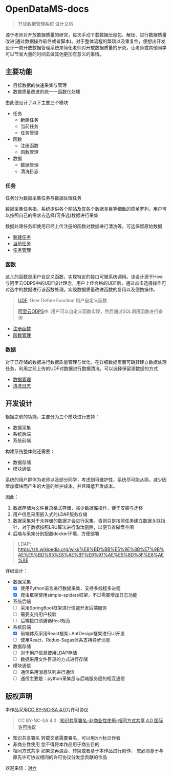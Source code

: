 # OpenDataMS-docs
> 开放数据管理系统 设计文档

源于老师对开放数据质量的研究，每次手动下载数据压缩包、解压、进行数据质量改进(通过数据操作软件或者脚本)。对于整体流程的繁琐以及重复性，便想出开发设计一款开放数据管理系统来简化老师对开放数据质量的研究，让老师或其他同学可以节省大量的时间去做其他更加有意义的事情。

## 主要功能

- 目标数据的快速采集与管理
- 数据质量改进的统一一函数化处理

由此便设计了以下主要三个模块

- 任务
  - 新建任务
  - 当前任务
  - 任务管理
- 函数
  - 注册函数
  - 函数管理
- 数据
  - 数据管理
  - 清洗日志

### 任务

任务分为数据采集任务与数据处理任务

数据采集任务指，系统提供各个网站及其各个数据类目等细致的菜单罗列，用户可以按照自己的需求去选择(可多选)数据进行采集

数据处理任务即使用已经上传注册的函数对数据进行清洗等，可选保留原始数据


- [新建任务]()
- [当前任务]()
- [任务管理]()


### 函数

这儿的函数是用户自定义函数，实现特定的接口可被系统调用。该设计源于Hive与阿里云ODPS中的UDF设计理念，用户上传合格的UDF后，通过点击选择操作可对选中的数据进行该函数处理。实现数据质量改进函数的复用以及便携操作。

> [UDF](https://help.aliyun.com/document_detail/27866.html?spm=a2c4g.11174283.6.649.1e87590e4sXhdR): User Define Function 用户自定义函数
>
> [阿里云ODPS](https://help.aliyun.com/product/27797.html?spm=a2c4g.11186623.6.540.656643c09LyKUy)中: 用户可以自定义函数实现，然后通过SQL调用函数进行查询

- [注册函数]()
- [函数管理]()

### 数据

对于已存储的数据进行数据质量管理与优化，在详细数据页面可跳转建立数据处理任务，利用之前上传的UDF对数据进行数据清洗，可以选择保留源数据的方式

- [数据管理]()
- [清洗日志]()


## 开发设计

根据之前的功能，主要分为三个模块进行支持：

- 数据采集
- 系统后端
- 系统前端

构建系统整体则还需要：

- 数据存储
- 模块通信

系统的用户群体为老师以及部分同学，考虑到可维护性，系统尽可能从简，减少因增加模块而产生的大量的维护成本，并且降低开发成本。

因此：
1. 数据存储为文件目录格式存储，减少数据库操作，便于安装与迁移
2. 用户信息采用嵌入式的LDAP服务存储
3. 数据采集对于未存储的数据才会进行采集，否则只是按照任务建立数据关联指针，对于数据按照LRU算法进行淘汰删除，以便节省磁盘空间
4. 后端与采集分别配置docker环境，方便部署

> LDAP: https://zh.wikipedia.org/wiki/%E8%BD%BB%E5%9E%8B%E7%9B%AE%E5%BD%95%E8%AE%BF%E9%97%AE%E5%8D%8F%E8%AE%AE

详细设计：

- 数据采集  
  - [x] 使用Python语言进行数据采集，支持多线程多进程
  - [x] 爬虫框架使用simple-spiders框架，不过需要增加日志功能
- 系统后端  
  - [ ] 采用SpringBoot框架进行快速开发后端服务
  - [ ] 需要支持用户校验
  - [ ] 后端接口须遵循Rest规范
- 系统前端 
  - [x] 前端体系采用React框架+AntDesign框架进行UI开发
  - [ ] 使用React、Redux-Sagas体系支持异步消息
- 数据存储 
  - [ ] 对于用户信息使用LDAP存储
  - [ ] 数据采用文件目录的方式进行存储
- 模块通信
  - [ ] 通信采用消息队列进行通信
  - [ ] 通信主要是：python采集层与后端服务层的相互通信

## 版权声明

本作品采用[CC BY-NC-SA 4.0](https://creativecommons.org/licenses/by/4.0/deed.zh)为许可协议

> CC BY-NC-SA 4.0 : [知识共享署名-非商业性使用-相同方式共享 4.0 国际许可协议](https://creativecommons.org/licenses/by/4.0/deed.zh)

- 知识共享署名
    转载文章需要署名，可以用`对六`标识作者
- 非商业性使用
    您不得将本作品用于商业目的
- 相同方式共享
    如果您再混合、转换或者基于本作品进行创作， 您必须基于与原先许可协议相同的许可协议分发您贡献的作品

欢迎来信：[对六](pengrui55555@163.com)
